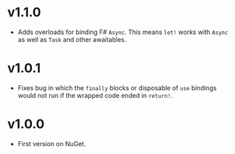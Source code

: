 # v1.1.0

* Adds overloads for binding F# `Async`. This means `let!` works with `Async` as well as `Task` and other awaitables.

# v1.0.1

* Fixes bug in which the `finally` blocks or disposable of `use` bindings would not run if the wrapped code ended in
  `return!`.

# v1.0.0

* First version on NuGet.